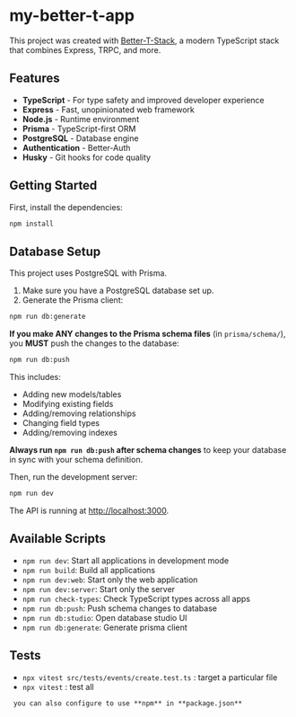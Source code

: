 # my-better-t-app

This project was created with [Better-T-Stack](https://github.com/AmanVarshney01/create-better-t-stack), a modern TypeScript stack that combines Express, TRPC, and more.

## Features

- **TypeScript** - For type safety and improved developer experience
- **Express** - Fast, unopinionated web framework
- **Node.js** - Runtime environment
- **Prisma** - TypeScript-first ORM
- **PostgreSQL** - Database engine
- **Authentication** - Better-Auth
- **Husky** - Git hooks for code quality

## Getting Started

First, install the dependencies:

```bash
npm install
```
## Database Setup

This project uses PostgreSQL with Prisma.

1. Make sure you have a PostgreSQL database set up.
2. Generate the Prisma client:
```bash
npm run db:generate
```


**If you make ANY changes to the Prisma schema files** (in `prisma/schema/`), you **MUST** push the changes to the database:

```bash
npm run db:push
```

This includes:
- Adding new models/tables
- Modifying existing fields
- Adding/removing relationships
- Changing field types
- Adding/removing indexes

**Always run `npm run db:push` after schema changes** to keep your database in sync with your schema definition.


Then, run the development server:

```bash
npm run dev
```

The API is running at [http://localhost:3000](http://localhost:3000).






## Available Scripts

- `npm run dev`: Start all applications in development mode
- `npm run build`: Build all applications
- `npm run dev:web`: Start only the web application
- `npm run dev:server`: Start only the server
- `npm run check-types`: Check TypeScript types across all apps
- `npm run db:push`: Push schema changes to database
- `npm run db:studio`: Open database studio UI
 - `npm run db:generate`: Generate prisma client






## Tests

- `npx vitest src/tests/events/create.test.ts` : target a particular file
- `npx vitest` : test all



` you can also configure to use **npm** in **package.json**`